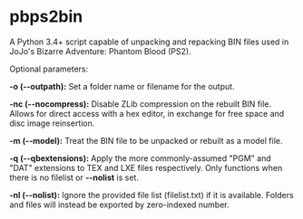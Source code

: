 # pbps2bin
A Python 3.4+ script capable of unpacking and repacking BIN files used in JoJo's Bizarre Adventure: Phantom Blood (PS2).

Optional parameters:

**-o (--outpath):** Set a folder name or filename for the output.

**-nc (--nocompress):** Disable ZLib compression on the rebuilt BIN file. Allows for direct access with a hex editor, in exchange for free space and disc image reinsertion.

**-m (--model):** Treat the BIN file to be unpacked or rebuilt as a model file.

**-q (--qbextensions):** Apply the more commonly-assumed "PGM" and "DAT" extensions to TEX and LXE files respectively. Only functions when there is no filelist or **--nolist** is set.

**-nl (--nolist):** Ignore the provided file list (filelist.txt) if it is available. Folders and files will instead be exported by zero-indexed number.
